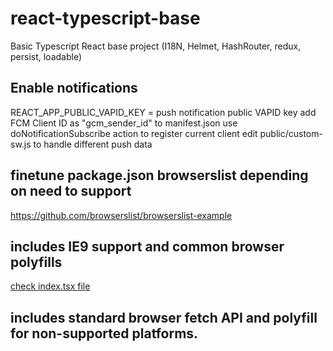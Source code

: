 # react-typescript-base

Basic Typescript React base project (I18N, Helmet, HashRouter, redux, persist, loadable)

## Enable notifications

REACT_APP_PUBLIC_VAPID_KEY = push notification public VAPID key
add FCM Client ID as "gcm_sender_id" to manifest.json
use doNotificationSubscribe action to register current client
edit public/custom-sw.js to handle different push data

## finetune package.json browserslist depending on need to support

https://github.com/browserslist/browserslist-example

## includes IE9 support and common browser polyfills

[check index.tsx file](./src/index.tsx#1)

## includes standard browser fetch API and polyfill for non-supported platforms.

